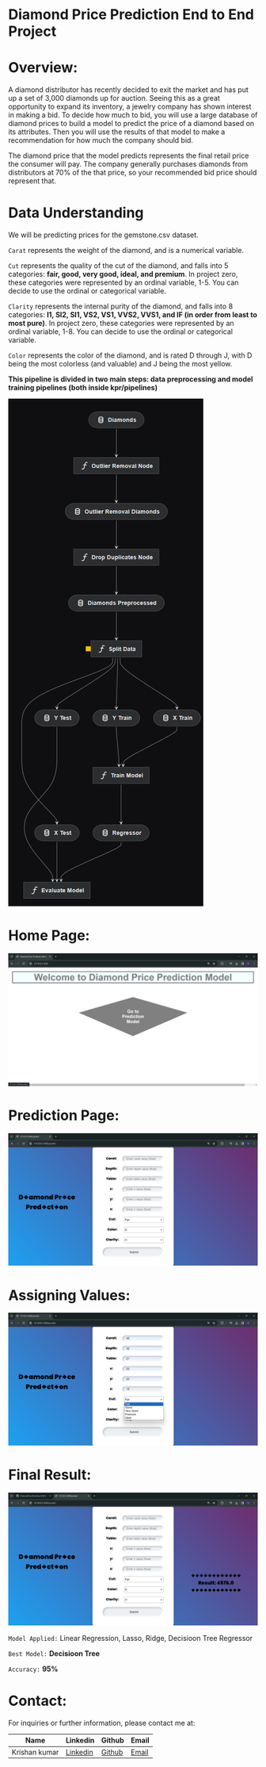 # Diamond Price Prediction End to End Project

# Overview:

A diamond distributor has recently decided to exit the market and has put up a set of 3,000 diamonds up for auction. Seeing this as a great opportunity to expand its inventory, a jewelry company has shown interest in making a bid. To decide how much to bid, you will use a large database of diamond prices to build a model to predict the price of a diamond based on its attributes. Then you will use the results of that model to make a recommendation for how much the company should bid.

The diamond price that the model predicts represents the final retail price the consumer will pay. The company generally purchases diamonds from distributors at 70% of the that price, so your recommended bid price should represent that.

# Data Understanding
We will be predicting prices for the gemstone.csv dataset.

`Carat` represents the weight of the diamond, and is a numerical variable. 

`Cut` represents the quality of the cut of the diamond, and falls into 5 categories: **fair, good, very good, ideal, and premium**. In project zero, these categories were represented by an ordinal variable, 1-5. You can decide to use the ordinal or categorical variable. 

`Clarity` represents the internal purity of the diamond, and falls into 8 categories: **I1, SI2, SI1, VS2, VS1, VVS2, VVS1, and IF (in order from least to most pure)**. In project zero, these categories were represented by an ordinal variable, 1-8. You can decide to use the ordinal or categorical variable. 

`Color` represents the color of the diamond, and is rated D through J, with D being the most colorless (and valuable) and J being the most yellow.



**This pipeline is divided in two main steps: data preprocessing and model training pipelines (both inside kpr/pipelines)**

<img src = "https://github.com/KRISHANKUMARPRAJAPAT/DiamondPricePrediction1/blob/main/img/pipeline.png" alt="MLBC">

# Home Page:
<img src = "https://github.com/KRISHANKUMARPRAJAPAT/DiamondPricePrediction1/blob/main/img/home_page.png" alt="MLBC">

# Prediction Page:
<img src = "https://github.com/KRISHANKUMARPRAJAPAT/DiamondPricePrediction1/blob/main/img/prediction_page.png" alt="MLBC">

# Assigning Values:
<img src = "https://github.com/KRISHANKUMARPRAJAPAT/DiamondPricePrediction1/blob/main/img/assigning_values.png" alt="MLBC">

# Final Result:
<img src = "https://github.com/KRISHANKUMARPRAJAPAT/DiamondPricePrediction1/blob/main/img/final_result.png" alt="MLBC">

`Model Applied:` Linear Regression, Lasso, Ridge, Decisioon Tree Regressor

`Best Model:`  **Decisioon Tree**

`Accuracy:` **95%**

# Contact:
For inquiries or further information, please contact me at:

|Name| Linkedin | Github | Email |
|-|-|-|-|
|Krishan kumar| [Linkedin](https://www.linkedin.com/in/krishan-kumar-451002262/) | [Github](https://github.com/KRISHANKUMARPRAJAPAT) | [Email](krishnakumarprajapat366@gmail.com)
